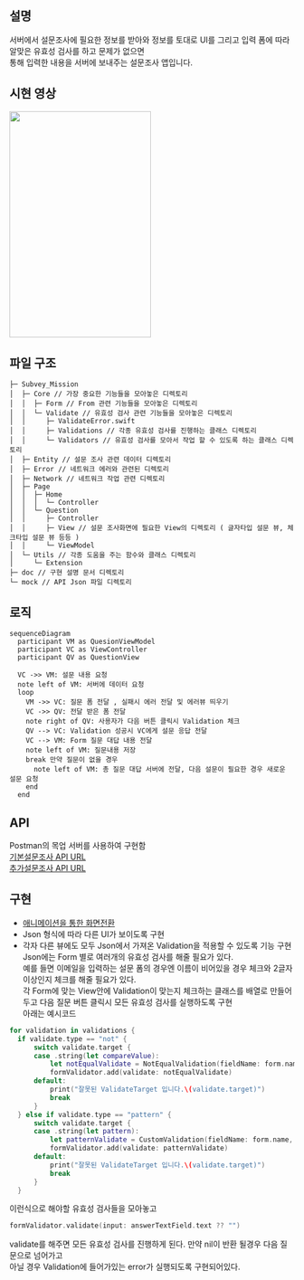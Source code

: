 

## 설명  
서버에서 설문조사에 필요한 정보를 받아와 정보를 토대로 UI를 그리고 입력 폼에 따라 알맞은 유효성 검사를 하고 문제가 없으면   
통해 입력한 내용을 서버에 보내주는 설문조사 앱입니다.    


## 시현 영상
<img src="https://github.com/three523/Subvey_mission/assets/71269216/3d7dd8cb-89d1-487e-a05f-374309cebabe" width="250" height="400"/>

## 파일 구조
```
├─ Subvey_Mission
│  ├─ Core // 가장 중요한 기능들을 모아놓은 디렉토리
│  │  ├─ Form // From 관련 기능들을 모아놓은 디렉토리
│  │  └─ Validate // 유효성 검사 관련 기능들을 모아놓은 디렉토리
│  │     ├─ ValidateError.swift
│  │     ├─ Validations // 각종 유효성 검사를 진행하는 클래스 디렉토리
│  │     └─ Validators // 유효성 검사를 모아서 작업 할 수 있도록 하는 클래스 디렉토리
│  ├─ Entity // 설문 조사 관련 데이터 디렉토리
│  ├─ Error // 네트워크 에러와 관련된 디렉토리
│  ├─ Network // 네트워크 작업 관련 디렉토리
│  ├─ Page
│  │  ├─ Home
│  │  │  └─ Controller
│  │  └─ Question
│  │     ├─ Controller
│  │     ├─ View // 설문 조사화면에 필요한 View의 디렉토리 ( 글자타입 설문 뷰, 체크타입 설문 뷰 등등 )
│  │     └─ ViewModel
│  └─ Utils // 각종 도움을 주는 함수와 클래스 디렉토리
│     └─ Extension
├─ doc // 구현 설명 문서 디렉토리
└─ mock // API Json 파일 디렉토리
```
## 로직
```mermaid
sequenceDiagram
  participant VM as QuesionViewModel
  participant VC as ViewController   
  participant QV as QuestionView
  
  VC ->> VM: 설문 내용 요청
  note left of VM: 서버에 데이터 요청
  loop 
    VM ->> VC: 질문 폼 전달 , 실패시 에러 전달 및 에러뷰 띄우기
    VC ->> QV: 전달 받은 폼 전달
    note right of QV: 사용자가 다음 버튼 클릭시 Validation 체크
    QV --> VC: Validation 성공시 VC에게 설문 응답 전달
    VC --> VM: Form 질문 대답 내용 전달
    note left of VM: 질문내용 저장
    break 만약 질문이 없을 경우
      note left of VM: 총 질문 대답 서버에 전달, 다음 설문이 필요한 경우 새로운 설문 요청
    end 
  end
```

## API
Postman의 목업 서버를 사용하여 구현함   
[기본설문조사 API URL](https://512ab7c7-e29e-4a64-ace6-d1e98a5ce40f.mock.pstmn.io/api/question/common)   
[추가설문조사 API URL](https://512ab7c7-e29e-4a64-ace6-d1e98a5ce40f.mock.pstmn.io/api/question/1)

## 구현
- [애니메이션을 통한 화면전환](https://github.com/three523/Subvey_mission/blob/main/doc/%ED%99%94%EB%A9%B4%EC%A0%84%ED%99%98%EA%B8%B0%EB%8A%A5%EA%B5%AC%ED%98%84.md)
- Json 형식에 따라 다른 UI가 보이도록 구현
- 각자 다른 뷰에도 모두 Json에서 가져온 Validation을 적용할 수 있도록 기능 구현
Json에는 Form 별로 여러개의 유효성 검사를 해줄 필요가 있다.    
예를 들면 이메일을 입력하는 설문 폼의 경우엔 이름이 비어있을 경우 체크와 2글자 이상인지 체크를 해줄 필요가 있다.    
각 Form에 맞는 View안에 Validation이 맞는지 체크하는 클래스를 배열로 만들어두고 다음 질문 버튼 클릭시 모든 유효성 검사를 실행하도록 구현    
아래는 예시코드
```swift
for validation in validations {
  if validate.type == "not" {
      switch validate.target {
      case .string(let compareValue):
          let notEqualValidate = NotEqualValidation(fieldName: form.name, compareValue: compareValue, error: error)
          formValidator.add(validate: notEqualValidate)
      default:
          print("잘못된 ValidateTarget 입니다.\(validate.target)")
          break
      }
  } else if validate.type == "pattern" {
      switch validate.target {
      case .string(let pattern):
          let patternValidate = CustomValidation(fieldName: form.name, pattern: pattern, error: error)
          formValidator.add(validate: patternValidate)
      default:
          print("잘못된 ValidateTarget 입니다.\(validate.target)")
          break
      }
  }
```
이런식으로 해야할 유효성 검사들을 모아놓고
```swift
formValidator.validate(input: answerTextField.text ?? "")
```
validate를 해주면 모든 유효성 검사를 진행하게 된다.
만약 nil이 반환 될경우 다음 질문으로 넘어가고    
아닐 경우 Validation에 들어가있는 error가 실행되도록 구현되어있다.
